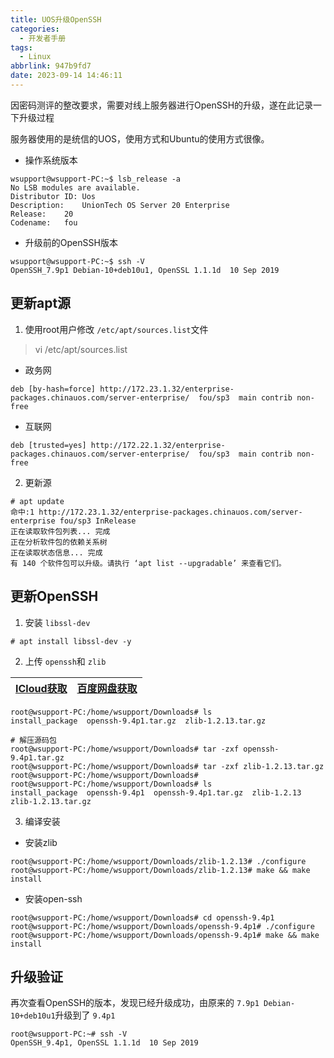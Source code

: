 ```yaml
---
title: UOS升级OpenSSH
categories:
  - 开发者手册
tags:
  - Linux
abbrlink: 947b9fd7
date: 2023-09-14 14:46:11
---
```

<meta name="referrer" content="no-referrer" />

因密码测评的整改要求，需要对线上服务器进行OpenSSH的升级，遂在此记录一下升级过程

<!--more-->

服务器使用的是统信的UOS，使用方式和Ubuntu的使用方式很像。

- 操作系统版本

```shell
wsupport@wsupport-PC:~$ lsb_release -a
No LSB modules are available.
Distributor ID:	Uos
Description:	UnionTech OS Server 20 Enterprise
Release:	20
Codename:	fou
```

- 升级前的OpenSSH版本

```shell
wsupport@wsupport-PC:~$ ssh -V
OpenSSH_7.9p1 Debian-10+deb10u1, OpenSSL 1.1.1d  10 Sep 2019
```

## 更新apt源

1. 使用root用户修改 `/etc/apt/sources.list`文件

> vi /etc/apt/sources.list

- 政务网

```shell
deb [by-hash=force] http://172.23.1.32/enterprise-packages.chinauos.com/server-enterprise/  fou/sp3  main contrib non-free
```

- 互联网

```shell
deb [trusted=yes] http://172.22.1.32/enterprise-packages.chinauos.com/server-enterprise/  fou/sp3  main contrib non-free
```

2. 更新源

```shell
# apt update
命中:1 http://172.23.1.32/enterprise-packages.chinauos.com/server-enterprise fou/sp3 InRelease
正在读取软件包列表... 完成
正在分析软件包的依赖关系树   
正在读取状态信息... 完成   
有 140 个软件包可以升级。请执行 ‘apt list --upgradable’ 来查看它们。
```

## 更新OpenSSH

1. 安装 `libssl-dev`

```shell
# apt install libssl-dev -y
```

2. 上传 `openssh`和 `zlib`

| [ICloud获取](https://www.icloud.com.cn/iclouddrive/0a6Z5YjRTUOVDwyyjh69fLAoQ) | [百度网盘获取](https://pan.baidu.com/s/1N74CdsrofonJvyEmS87voA?pwd=ges3) |
| :------------------------------------------------------------------------: | :-------------------------------------------------------------------: |

```shell
root@wsupport-PC:/home/wsupport/Downloads# ls
install_package  openssh-9.4p1.tar.gz  zlib-1.2.13.tar.gz

# 解压源码包
root@wsupport-PC:/home/wsupport/Downloads# tar -zxf openssh-9.4p1.tar.gz 
root@wsupport-PC:/home/wsupport/Downloads# tar -zxf zlib-1.2.13.tar.gz 
root@wsupport-PC:/home/wsupport/Downloads# 
root@wsupport-PC:/home/wsupport/Downloads# ls
install_package  openssh-9.4p1	openssh-9.4p1.tar.gz  zlib-1.2.13  zlib-1.2.13.tar.gz
```

3. 编译安装

- 安装zlib

```shell
root@wsupport-PC:/home/wsupport/Downloads/zlib-1.2.13# ./configure
root@wsupport-PC:/home/wsupport/Downloads/zlib-1.2.13# make && make install
```

- 安装open-ssh

```shell
root@wsupport-PC:/home/wsupport/Downloads# cd openssh-9.4p1
root@wsupport-PC:/home/wsupport/Downloads/openssh-9.4p1# ./configure
root@wsupport-PC:/home/wsupport/Downloads/openssh-9.4p1# make && make install
```

## 升级验证

再次查看OpenSSH的版本，发现已经升级成功，由原来的 `7.9p1 Debian-10+deb10u1`升级到了 `9.4p1`

```
root@wsupport-PC:~# ssh -V
OpenSSH_9.4p1, OpenSSL 1.1.1d  10 Sep 2019
```
